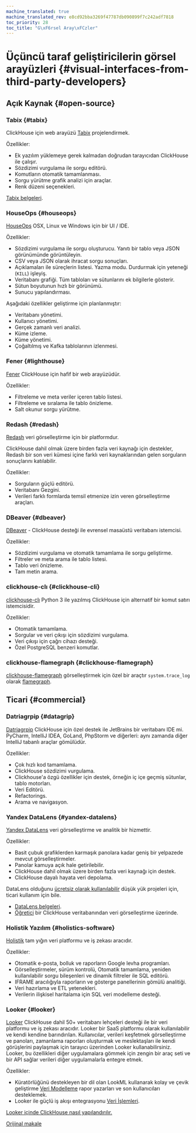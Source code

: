 ```yaml
---
machine_translated: true
machine_translated_rev: e8cd92bba3269f47787db090899f7c242adf7818
toc_priority: 28
toc_title: "G\xF6rsel Aray\xFCzler"
---
```


# Üçüncü taraf geliştiricilerin görsel arayüzleri {#visual-interfaces-from-third-party-developers}

## Açık Kaynak {#open-source}

### Tabix {#tabix}

ClickHouse için web arayüzü [Tabix](https://github.com/tabixio/tabix) projelendirmek.

Özellikler:

-   Ek yazılım yüklemeye gerek kalmadan doğrudan tarayıcıdan ClickHouse ile çalışır.
-   Sözdizimi vurgulama ile sorgu editörü.
-   Komutların otomatik tamamlanması.
-   Sorgu yürütme grafik analizi için araçlar.
-   Renk düzeni seçenekleri.

[Tabix belgeleri](https://tabix.io/doc/).

### HouseOps {#houseops}

[HouseOps](https://github.com/HouseOps/HouseOps) OSX, Linux ve Windows için bir UI / IDE.

Özellikler:

-   Sözdizimi vurgulama ile sorgu oluşturucu. Yanıtı bir tablo veya JSON görünümünde görüntüleyin.
-   CSV veya JSON olarak ihracat sorgu sonuçları.
-   Açıklamaları ile süreçlerin listesi. Yazma modu. Durdurmak için yeteneği (`KILL`) işleyiş.
-   Veritabanı grafiği. Tüm tabloları ve sütunlarını ek bilgilerle gösterir.
-   Sütun boyutunun hızlı bir görünümü.
-   Sunucu yapılandırması.

Aşağıdaki özellikler geliştirme için planlanmıştır:

-   Veritabanı yönetimi.
-   Kullanıcı yönetimi.
-   Gerçek zamanlı veri analizi.
-   Küme izleme.
-   Küme yönetimi.
-   Çoğaltılmış ve Kafka tablolarının izlenmesi.

### Fener {#lighthouse}

[Fener](https://github.com/VKCOM/lighthouse) ClickHouse için hafif bir web arayüzüdür.

Özellikler:

-   Filtreleme ve meta veriler içeren tablo listesi.
-   Filtreleme ve sıralama ile tablo önizleme.
-   Salt okunur sorgu yürütme.

### Redash {#redash}

[Redash](https://github.com/getredash/redash) veri görselleştirme için bir platformdur.

ClickHouse dahil olmak üzere birden fazla veri kaynağı için destekler, Redash bir son veri kümesi içine farklı veri kaynaklarından gelen sorguların sonuçlarını katılabilir.

Özellikler:

-   Sorguların güçlü editörü.
-   Veritabanı Gezgini.
-   Verileri farklı formlarda temsil etmenize izin veren görselleştirme araçları.

### DBeaver {#dbeaver}

[DBeaver](https://dbeaver.io/) - ClickHouse desteği ile evrensel masaüstü veritabanı istemcisi.

Özellikler:

-   Sözdizimi vurgulama ve otomatik tamamlama ile sorgu geliştirme.
-   Filtreler ve meta arama ile tablo listesi.
-   Tablo veri önizleme.
-   Tam metin arama.

### clickhouse-clı {#clickhouse-cli}

[clickhouse-clı](https://github.com/hatarist/clickhouse-cli) Python 3 ile yazılmış ClickHouse için alternatif bir komut satırı istemcisidir.

Özellikler:

-   Otomatik tamamlama.
-   Sorgular ve veri çıkışı için sözdizimi vurgulama.
-   Veri çıkışı için çağrı cihazı desteği.
-   Özel PostgreSQL benzeri komutlar.

### clickhouse-flamegraph {#clickhouse-flamegraph}

[clickhouse-flamegraph](https://github.com/Slach/clickhouse-flamegraph) görselleştirmek için özel bir araçtır `system.trace_log` olarak [flamegraph](http://www.brendangregg.com/flamegraphs.html).

## Ticari {#commercial}

### Datriagrpip {#datagrip}

[Datriagrpip](https://www.jetbrains.com/datagrip/) ClickHouse için özel destek ile JetBrains bir veritabanı IDE mi. PyCharm, IntelliJ IDEA, GoLand, PhpStorm ve diğerleri: aynı zamanda diğer IntelliJ tabanlı araçlar gömülüdür.

Özellikler:

-   Çok hızlı kod tamamlama.
-   ClickHouse sözdizimi vurgulama.
-   Clickhouse'a özgü özellikler için destek, örneğin iç içe geçmiş sütunlar, tablo motorları.
-   Veri Editörü.
-   Refactorings.
-   Arama ve navigasyon.

### Yandex DataLens {#yandex-datalens}

[Yandex DataLens](https://cloud.yandex.ru/services/datalens) veri görselleştirme ve analitik bir hizmettir.

Özellikler:

-   Basit çubuk grafiklerden karmaşık panolara kadar geniş bir yelpazede mevcut görselleştirmeler.
-   Panolar kamuya açık hale getirilebilir.
-   ClickHouse dahil olmak üzere birden fazla veri kaynağı için destek.
-   ClickHouse dayalı hayata veri depolama.

DataLens olduğunu [ücretsiz olarak kullanılabilir](https://cloud.yandex.com/docs/datalens/pricing) düşük yük projeleri için, ticari kullanım için bile.

-   [DataLens belgeleri](https://cloud.yandex.com/docs/datalens/).
-   [Öğretici](https://cloud.yandex.com/docs/solutions/datalens/data-from-ch-visualization) bir ClickHouse veritabanından veri görselleştirme üzerinde.

### Holistik Yazılım {#holistics-software}

[Holistik](https://www.holistics.io/) tam yığın veri platformu ve iş zekası aracıdır.

Özellikler:

-   Otomatik e-posta, bolluk ve raporların Google levha programları.
-   Görselleştirmeler, sürüm kontrolü, Otomatik tamamlama, yeniden kullanılabilir sorgu bileşenleri ve dinamik filtreler ile SQL editörü.
-   IFRAME aracılığıyla raporların ve gösterge panellerinin gömülü analitiği.
-   Veri hazırlama ve ETL yetenekleri.
-   Verilerin ilişkisel haritalama için SQL veri modelleme desteği.

### Looker {#looker}

[Looker](https://looker.com) ClickHouse dahil 50+ veritabanı lehçeleri desteği ile bir veri platformu ve iş zekası aracıdır. Looker bir SaaS platformu olarak kullanılabilir ve kendi kendine barındırılan. Kullanıcılar, verileri keşfetmek görselleştirme ve panoları, zamanlama raporları oluşturmak ve meslektaşları ile kendi görüşlerini paylaşmak için tarayıcı üzerinden Looker kullanabilirsiniz. Looker, bu özellikleri diğer uygulamalara gömmek için zengin bir araç seti ve bir API sağlar
verileri diğer uygulamalarla entegre etmek.

Özellikler:

-   Küratörlüğünü destekleyen bir dil olan LookML kullanarak kolay ve çevik geliştirme
    [Veri Modelleme](https://looker.com/platform/data-modeling) rapor yazarları ve son kullanıcıları desteklemek.
-   Looker ile güçlü iş akışı entegrasyonu [Veri İşlemleri](https://looker.com/platform/actions).

[Looker içinde ClickHouse nasıl yapılandırılır.](https://docs.looker.com/setup-and-management/database-config/clickhouse)

[Orijinal makale](https://clickhouse.tech/docs/en/interfaces/third-party/gui/) <!--hide-->
